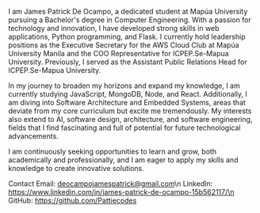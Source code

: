 I am James Patrick De Ocampo, a dedicated student at Mapúa University pursuing a Bachelor's degree in Computer Engineering. With a passion for technology and innovation, I have developed strong skills in web applications, Python programming, and Flask. I currently hold leadership positions as the Executive Secretary for the AWS Cloud Club at Mapúa University Manila and the COO Representative for ICPEP.Se-Mapua University. Previously, I served as the Assistant Public Relations Head for ICPEP.Se-Mapua University.

In my journey to broaden my horizons and expand my knowledge, I am currently studying JavaScript, MongoDB, Node, and React. Additionally, I am diving into Software Architecture and Embedded Systems, areas that deviate from my core curriculum but excite me tremendously. My interests also extend to AI, software design, architecture, and software engineering, fields that I find fascinating and full of potential for future technological advancements.

I am continuously seeking opportunities to learn and grow, both academically and professionally, and I am eager to apply my skills and knowledge to create innovative solutions.

Contact
Email: deocampojamespatrick@gmail.com\n
LinkedIn: https://www.linkedin.com/in/james-patrick-de-ocampo-15b562117/\n
GitHub: https://github.com/Pattiecodes


<!--
**Pattiecodes/Pattiecodes** is a ✨ _special_ ✨ repository because its `README.md` (this file) appears on your GitHub profile.

Here are some ideas to get you started:

- 🔭 I’m currently working on ...
- 🌱 I’m currently learning ...
- 👯 I’m looking to collaborate on ...
- 🤔 I’m looking for help with ...
- 💬 Ask me about ...
- 📫 How to reach me: ...
- 😄 Pronouns: ...
- ⚡ Fun fact: ...
-->

